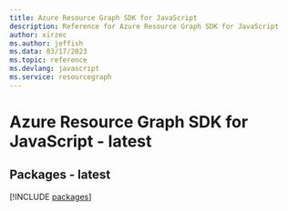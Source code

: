 ```yaml
---
title: Azure Resource Graph SDK for JavaScript
description: Reference for Azure Resource Graph SDK for JavaScript
author: xirzec
ms.author: jeffish
ms.data: 03/17/2023
ms.topic: reference
ms.devlang: javascript
ms.service: resourcegraph
---
```

# Azure Resource Graph SDK for JavaScript - latest
## Packages - latest
[!INCLUDE [packages](resource-graph-index.md)]